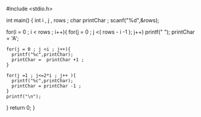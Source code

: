 #include <stdio.h>

int main() {
  int i , j , rows ;
  char printChar ;
  scanf("%d",&rows);

  for(i = 0 ; i < rows ; i++){
    for(j = 0 ; j <( rows - i -1 ); j++) 
    printf(" ");
    printChar = 'A';

    for(j = 0 ; j <i ; j++){
      printf("%c",printChar);
      printChar =  printChar +1 ;
    }

    for(j =1 ; j<=2*i ; j++ ){
      printf("%c",printChar);
      printChar = printChar -1 ;
    }
    printf("\n");
  }
  return 0;
}
